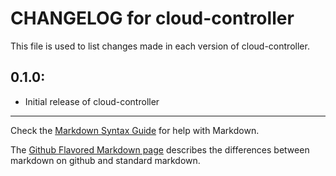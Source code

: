 # CHANGELOG for cloud-controller

This file is used to list changes made in each version of cloud-controller.

## 0.1.0:

* Initial release of cloud-controller

- - - 
Check the [Markdown Syntax Guide](http://daringfireball.net/projects/markdown/syntax) for help with Markdown.

The [Github Flavored Markdown page](http://github.github.com/github-flavored-markdown/) describes the differences between markdown on github and standard markdown.
